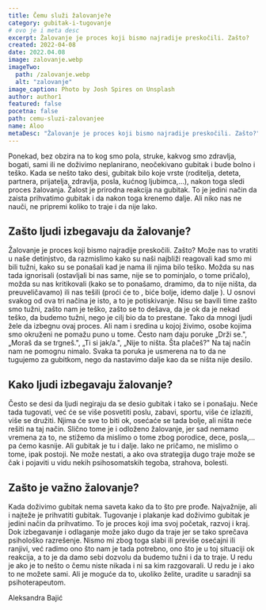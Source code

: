 ```yaml
---
title: Čemu služi žalovanje?e
category: gubitak-i-tugovanje
# ovo je i meta desc
excerpt: Žalovanje je proces koji bismo najradije preskočili. Zašto?
created: 2022-04-08
date: 2022.04.08
image: zalovanje.webp
imageTwo:
  path: /zalovanje.webp
  alt: "zalovanje"
image_caption: Photo by Josh Spires on Unsplash
author: author1
featured: false
pocetna: false
path: cemu-sluzi-zalovanjee
name: Aloo
metaDesc: "Žalovanje je proces koji bismo najradije preskočili. Zašto?"
---
```


Ponekad, bez obzira na to kog smo pola, struke, kakvog smo zdravlja, bogati, sami ili ne doživimo neplanirano, neočekivano gubitak i bude bolno i teško. Kada se nešto tako desi, gubitak bilo koje vrste (roditelja, deteta, partnera, prijatelja, zdravlja, posla, kućnog ljubimca,...), nakon toga sledi proces žalovanja. Žalost je prirodna reakcija na gubitak. To je jedini način da zaista prihvatimo gubitak i da nakon toga krenemo dalje. Ali niko nas ne nauči, ne pripremi koliko to traje i da nije lako.

## Zašto ljudi izbegavaju da žalovanje?

Žalovanje je proces koji bismo najradije preskočili. Zašto? Može nas to vratiti u naše detinjstvo, da razmislimo kako su naši najbliži reagovali kad smo mi bili tužni, kako su se ponašali kad je nama ili njima bilo teško. Možda su nas tada ignorisali (ostavljali bi nas same, nije se to pominjalo, o tome pričalo), možda su nas kritikovali (kako se to ponašamo, dramimo, da to nije ništa, da preuveličavamo) ili nas tešili (proći će to , biće bolje, idemo dalje ). U osnovi svakog od ova tri načina je isto, a to je potiskivanje. Nisu se bavili time zašto smo tužni, zašto nam je teško, zašto se to dešava, da je ok da je nekad teško, da budemo tužni, nego je cilj bio da to prestane. Tako da mnogi ljudi žele da izbegnu ovaj proces. Ali nam i sredina u kojoj živimo, osobe kojima smo okruženi ne pomažu puno u tome. Često nam daju poruke „Drži se.&quot;, „Moraš da se trgneš.&quot;, „Ti si jak/a.&quot;, „Nije to ništa. Šta plačeš?&quot; Na taj način nam ne pomognu nimalo. Svaka ta poruka je usmerena na to da ne tugujemo za gubitkom, nego da nastavimo dalje kao da se ništa nije desilo.

## Kako ljudi izbegavaju žalovanje?

Često se desi da ljudi negiraju da se desio gubitak i tako se i ponašaju. Neće tada tugovati, već će se više posvetiti poslu, zabavi, sportu, više će izlaziti, više se družiti. Njima će sve to biti ok, osećaće se tada bolje, ali ništa neće rešiti na taj način. Slično tome je i odloženo žalovanje, jer sad nemamo vremena za to, ne stižemo da mislimo o tome zbog porodice, dece, posla,... pa ćemo kasnije. Ali gubitak je tu i dalje. Iako ne pričamo, ne mislimo o tome, ipak postoji. Ne može nestati, a ako ova strategija dugo traje može se čak i pojaviti u vidu nekih psihosomatskih tegoba, strahova, bolesti.

## Zašto je važno žalovanje?

Kada doživimo gubitak nema saveta kako da to što pre prođe. Najvažnije, ali i najteže je prihvatiti gubitak. Tugovanje i plakanje kad doživimo gubitak je jedini način da prihvatimo. To je proces koji ima svoj početak, razvoj i kraj. Dok izbegavanje i odlaganje može jako dugo da traje jer se tako sprečava psihološko razrešenje. Nismo mi zbog toga slabi ili previše osećajni ili ranjivi, već radimo ono što nam je tada potrebno, ono što je u toj situaciji ok reakcija, a to je da damo sebi dozvolu da budemo tužni i da to traje. U redu je ako je to nešto o čemu niste nikada i ni sa kim razgovarali. U redu je i ako to ne možete sami. Ali je moguće da to, ukoliko želite, uradite u saradnji sa psihoterapeutom.

Aleksandra Bajić
